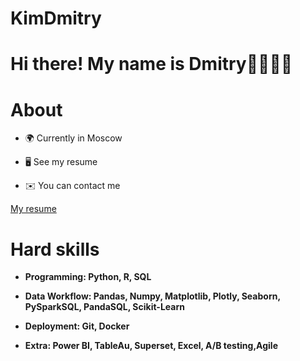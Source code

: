 # KimDmitry
# Hi there! My name is Dmitry👋👨🏻‍💻




# About

* 🌍 Currently in Moscow
* 🖥️ See my resume

* ✉️ You can contact me

[My resume](https://sochi.hh.ru/applicant/resumes/view?resume=77246ca1ff0c9fa88b0039ed1f463241364a59)
# Hard skills

* **Programming: Python, R, SQL**


* **Data Workflow: Pandas, Numpy, Matplotlib, Plotly, Seaborn, PySparkSQL, PandaSQL, Scikit-Learn**

* **Deployment: Git, Docker**

* **Extra: Power BI, TableAu, Superset, Excel, A/B testing,Agile**
